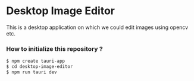 # Desktop Image Editor

This is a desktop application on which we could edit images using opencv etc.

### How to initialize this repository ?

```sh
$ npm create tauri-app
$ cd desktop-image-editor
$ npm run tauri dev
```
